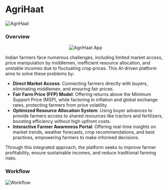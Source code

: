 # AgriHaat
![AgriHaat](./assets/Logo.png)
### Overview
<p align="center">
  <img src="https://github.com/user-attachments/assets/710aae3e-4cb3-46b6-92ae-d22684ad4ca9" alt="AgriHaat App"/>
</p>


Indian farmers face numerous challenges, including limited market access, price manipulation by middlemen, inefficient resource allocation, and unstable incomes due to fluctuating crop prices. This AI-driven platform aims to solve these problems by:

- **Direct Market Access**: Connecting farmers directly with buyers, eliminating middlemen, and ensuring fair prices.
- **Fair Farm Price (FFP) Model**: Offering returns above the Minimum Support Price (MSP), while factoring in inflation and global exchange rates, protecting farmers from price volatility.
- **Optimized Resource Allocation System**: Using buyer advances to provide farmers access to shared resources like tractors and fertilizers, boosting efficiency without high upfront costs.
- **Interactive Farmer Awareness Portal**: Offering real-time insights on market trends, weather forecasts, crop recommendations, and best practices, empowering farmers to make informed decisions.

Through this integrated approach, the platform seeks to improve farmer profitability, ensure sustainable incomes, and reduce traditional farming risks.

### Workflow
![Workflow](https://github.com/user-attachments/assets/a99f5922-36f9-44fa-98a2-590737e86330)


